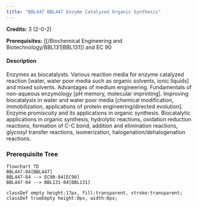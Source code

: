```yaml
---
title: "BBL447 BBL447 Enzyme Catalyzed Organic Synthesis"
---
```

**Credits:** 3 (2-0-2)

**Prerequisites:** [[/Biochemical Engineering and Biotechnology/BBL131|BBL131]] and EC 90

#### Description
Enzymes as biocatalysts. Various reaction media for enzyme catalyzed reaction [water, water poor media such as organic solvents, ionic liquids] and mixed solvents. Advantages of medium engineering. Fundamentals of non-aqueous enzymology [pH memory, molecular imprinting]. Improving biocatalysis in water and water poor media [chemical modification, immobilization, applications of protein engineering/directed evolution]. Enzyme promiscuity and its applications in organic synthesis. Biocatalytic applications in organic synthesis, hydrolytic reactions, oxidation reduction reactions, formation of C-C bond, addition and elimination reactions, glycosyl transfer reactions, isomerization, halogenation/dehalogenation reactions.

### Prerequisite Tree

```mermaid
flowchart TD
BBL447-84[BBL447]
BBL447-84 --> EC90-84[EC90]
BBL447-84 --> BBL131-84[BBL131]

classDef empty height:17px, fill:transparent, stroke:transparent;
classDef trueEmpty height:0px, width:0px;
```